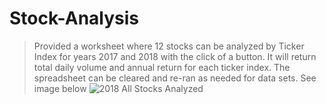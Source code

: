 # Stock-Analysis
>Provided a worksheet where 12 stocks can be analyzed by Ticker Index for years 2017 and 2018 with the click of a button. It will return total daily volume and annual return for each ticker index. The spreadsheet can be cleared and re-ran as needed for data sets. See image below 
![2018 All Stocks Analyzed]()
  
